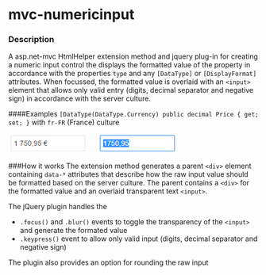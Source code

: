 # mvc-numericinput
### Description
A asp.net-mvc HtmlHelper extension method and jquery plug-in for creating a numeric input control the displays the formatted value of the property in accordance with the properties `type` and any `[DataType]` or `[DisplayFormat]` attributes. When focussed, the formatted value is overlaid with an `<input>` element that allows only valid entry (digits, decimal separator and negative sign) in accordance with the server culture.

####Examples
`[DataType(DataType.Currency) public decimal Price { get; set; }` with `fr-FR` (France) culture

<img src="/Images/numeric-input-france-normal.png" /> &nbsp;&nbsp;&nbsp; <img src="/Images/numeric-input-france-focus.png" />

###How it works
The extension method generates a parent `<div>` element containing `data-*` attributes that describe how the raw input value should be formatted based on the server culture. The parent contains a `<div>` for the formatted value and an overlaid transparent text `<input>`.

The jQuery plugin handles the
- `.focus()` and `.blur()` events to toggle the transparency of the `<input>` and generate the formated value
- `.keypress()` event to allow only valid input (digits, decimal separator and negative sign)

The plugin also provides an option for rounding the raw input
